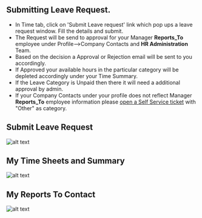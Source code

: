 Submitting Leave Request.
-----
- In Time tab, click on 'Submit Leave request' link which pop ups a leave request window. Fill the details and submit.
- The Request will be send to approval for your Manager **Reports_To** employee under Profile-->Company Contacts and **HR Administration** Team.
- Based on the decision a Approval or Rejection email will be sent to you accordingly.
- If Approved your available hours in the particular category will be depleted accordingly under your Time Summary.
- If the Leave Category is Unpaid then there it will need a additional approval by admin.
- If your Company Contacts under your profile does not reflect Manager **Reports_To**  employee information please [open a Self Service ticket](../../office/selfservice/open-ticket.html "Open Ticket") with "Other" as category.

Submit Leave Request
----
![alt text](../../images/timesheets/corp-emp-submit-leave-request.png "Time")

My Time Sheets and Summary
----
![alt text](../../images/timesheets/approved-leave-request-summary.png "Time")

My Reports To Contact
----
![alt text](../../images/timesheets/reports-to-contact.png "Time")